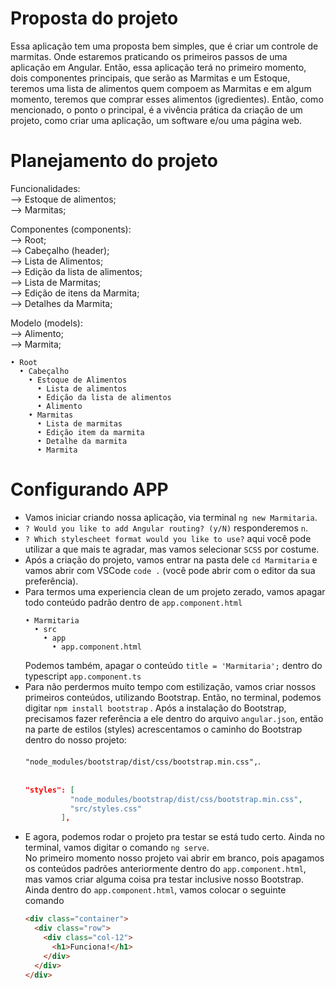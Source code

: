 # Proposta do projeto
 Essa aplicação tem uma proposta bem simples, que é criar um controle de marmitas. Onde estaremos praticando os primeiros passos de uma aplicação em Angular.
 Então, essa aplicação terá no primeiro momento, dois componentes principais, que serão as Marmitas e um Estoque, teremos uma lista de alimentos quem compoem as Marmitas e em      algum momento, teremos que comprar esses alimentos (igredientes).
 Então, como mencionado, o ponto o principal, é a vivência prática da criação de um projeto, como criar uma aplicação, um software e/ou uma página web.

# Planejamento do projeto
 Funcionalidades: <br>
  --> Estoque de alimentos; <br>
  --> Marmitas; <br>
  
 Componentes (components): <br>
  --> Root; <br>
  --> Cabeçalho (header); <br>
  --> Lista de Alimentos; <br>
  --> Edição da lista de alimentos; <br>
  --> Lista de Marmitas; <br>
  --> Edição de itens da Marmita; <br>
  --> Detalhes da Marmita; <br>
  
 Modelo (models): <br>
  --> Alimento; <br>
  --> Marmita; <br>
  
  ```
  • Root
    • Cabeçalho 
      • Estoque de Alimentos 
        • Lista de alimentos 
        • Edição da lista de alimentos 
        • Alimento
      • Marmitas
        • Lista de marmitas 
        • Edição item da marmita 
        • Detalhe da marmita 
        • Marmita
  ```
  
 # Configurando APP
  * Vamos iniciar criando nossa aplicação, via terminal `ng new Marmitaria`. <br>
  * `? Would you like to add Angular routing? (y/N)` responderemos `n`. <br>
  * `? Which stylescheet format would you like to use?` aqui você pode utilizar a que mais te agradar, mas vamos selecionar `SCSS` por costume. <br>
  * Após a criação do projeto, vamos entrar na pasta dele `cd Marmitaria` e vamos abrir com VSCode `code .` (você pode abrir com o editor da sua preferência).
  * Para termos uma experiencia clean de um projeto zerado, vamos apagar todo conteúdo padrão dentro de `app.component.html` <br>
    ```
    • Marmitaria
      • src
        • app
          • app.component.html
    ```
    Podemos também, apagar o conteúdo `title = 'Marmitaria';` dentro do typescript `app.component.ts` <br>
  * Para não perdermos muito tempo com estilização, vamos criar nossos primeiros conteúdos, utilizando Bootstrap. Então, no terminal, podemos digitar `npm install bootstrap` . Após a instalação do Bootstrap, precisamos fazer referência a ele dentro do arquivo `angular.json`, então na parte de estilos (styles) acrescentamos o caminho do Bootstrap dentro do nosso projeto: <br><br>
    `"node_modules/bootstrap/dist/css/bootstrap.min.css",`. <br><br>
    ``` json
    "styles": [
              "node_modules/bootstrap/dist/css/bootstrap.min.css",
              "src/styles.css"
            ],
    ```
  * E agora, podemos rodar o projeto pra testar se está tudo certo. Ainda no terminal, vamos digitar o comando `ng serve`. <br>
    No primeiro momento nosso projeto vai abrir em branco, pois apagamos os conteúdos padrões anteriormente dentro do `app.component.html`, mas vamos criar alguma coisa pra testar inclusive nosso Bootstrap. <br>
    Ainda dentro do `app.component.html`, vamos colocar o seguinte comando <br>
    ``` html
    <div class="container">
      <div class="row">
        <div class="col-12">
          <h1>Funciona!</h1>
        </div>
      </div>
    </div>
    ```
